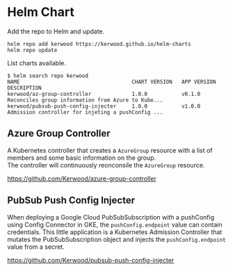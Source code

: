 # Helm Chart

Add the repo to Helm and update.

```
helm repo add kerwood https://kerwood.github.io/helm-charts
helm repo update
```

List charts available.

```
$ helm search repo kerwood
NAME                                    CHART VERSION   APP VERSION     DESCRIPTION
kerwood/az-group-controller             1.0.0           v0.1.0          Reconciles group information from Azure to Kube...
kerwood/pubsub-push-config-injecter     1.0.0           v1.0.0          Admission controller for injeting a pushConfig ...
```

## Azure Group Controller

A Kubernetes controller that creates a `AzureGroup` resource with a list of members and some basic information on the group.  
The controller will continuously reonconsile the `AzureGroup` resource.

https://github.com/Kerwood/azure-group-controller

## PubSub Push Config Injecter

When deploying a Google Cloud PubSubSubscription with a pushConfig using Config Connector in GKE, the `pushConfig.endpoint` value can contain credentials.
This little application is a Kubernetes Admission Controller that mutates the PubSubSubscription object and injects the `pushConfig.endpoint` value from a secret.

https://github.com/Kerwood/pubsub-push-config-injecter
